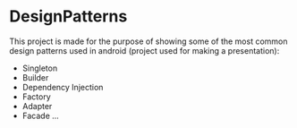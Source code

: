 # DesignPatterns

This project is made for the purpose of showing some of the most common design patterns used in android (project used for making a presentation):
- Singleton
- Builder
- Dependency Injection
- Factory
- Adapter
- Facade
...
